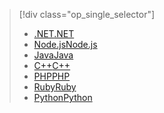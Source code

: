 > [!div class="op_single_selector"]
> * [<span data-ttu-id="4cdf1-101">.NET</span><span class="sxs-lookup"><span data-stu-id="4cdf1-101">.NET</span></span>](../articles/cosmos-db/table-storage-how-to-use-dotnet.md)
> * [<span data-ttu-id="4cdf1-102">Node.js</span><span class="sxs-lookup"><span data-stu-id="4cdf1-102">Node.js</span></span>](../articles/cosmos-db/table-storage-how-to-use-nodejs.md)
> * [<span data-ttu-id="4cdf1-103">Java</span><span class="sxs-lookup"><span data-stu-id="4cdf1-103">Java</span></span>](../articles/cosmos-db/table-storage-how-to-use-java.md)
> * [<span data-ttu-id="4cdf1-104">C++</span><span class="sxs-lookup"><span data-stu-id="4cdf1-104">C++</span></span>](../articles/cosmos-db/table-storage-how-to-use-c-plus.md)
> * [<span data-ttu-id="4cdf1-105">PHP</span><span class="sxs-lookup"><span data-stu-id="4cdf1-105">PHP</span></span>](../articles/cosmos-db/table-storage-how-to-use-php.md)
> * [<span data-ttu-id="4cdf1-106">Ruby</span><span class="sxs-lookup"><span data-stu-id="4cdf1-106">Ruby</span></span>](../articles/cosmos-db/table-storage-how-to-use-ruby.md)
> * [<span data-ttu-id="4cdf1-107">Python</span><span class="sxs-lookup"><span data-stu-id="4cdf1-107">Python</span></span>](../articles/cosmos-db/table-storage-how-to-use-python.md)
> 
> 

